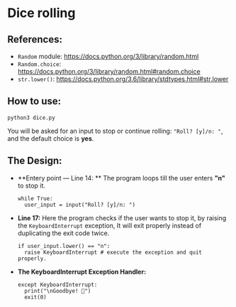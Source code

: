 # Dice rolling
## References:
- `Random` module:	https://docs.python.org/3/library/random.html
- `Random.choice`:	https://docs.python.org/3/library/random.html#random.choice
- `str.lower()`: 		https://docs.python.org/3.6/library/stdtypes.html#str.lower

## How to use:
`python3 dice.py`

You will be asked for an input to stop or continue rolling: `"Roll? [y]/n: "`, and the default choice is **yes**.

## The Design:

- **Entery point –– Line 14: ** The program loops till the user enters **"n"** to stop it.
  ```
  while True:
    user_input = input("Roll? [y]/n: ")
  ```

- **Line 17:** Here the program checks if the user wants to stop it, by raising the `KeyboardInterrupt` exception, It will exit properly instead of duplicating the exit code twice.
  ```
  if user_input.lower() == "n":
    raise KeyboardInterrupt # execute the exception and quit properly.
  ```
- **The KeyboardInterrupt Exception Handler:**
  ```
  except KeyboardInterrupt:
    print("\nGoodbye! 👋")
    exit(0)
  ```
